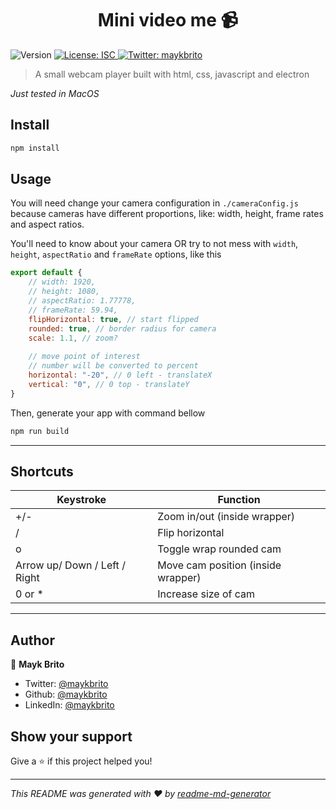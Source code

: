 <h1 align="center">Mini video me 📹</h1>
<p>
  <img alt="Version" src="https://img.shields.io/badge/version-1.0.0-blue.svg?cacheSeconds=2592000" />
  <a href="#" target="_blank">
    <img alt="License: ISC" src="https://img.shields.io/badge/License-ISC-yellow.svg" />
  </a>
  <a href="https://twitter.com/maykbrito" target="_blank">
    <img alt="Twitter: maykbrito" src="https://img.shields.io/twitter/follow/maykbrito.svg?style=social" />
  </a>
</p>

> A small webcam player built with html, css, javascript and electron

*Just tested in MacOS*


## Install

```sh
npm install
```

## Usage

You will need change your camera configuration in `./cameraConfig.js` because cameras have different proportions, like: width, height, frame rates and aspect ratios.

You'll need to know about your camera OR try to not mess with `width`, `height`, `aspectRatio` and `frameRate` options, like this

```js
export default {
    // width: 1920,
    // height: 1080,
    // aspectRatio: 1.77778,
    // frameRate: 59.94,
    flipHorizontal: true, // start flipped
    rounded: true, // border radius for camera
    scale: 1.1, // zoom?
    
    // move point of interest
    // number will be converted to percent
    horizontal: "-20", // 0 left - translateX
    vertical: "0", // 0 top - translateY
}
```

Then, generate your app with command bellow

```sh
npm run build
```

---
## Shortcuts

<table>
  <thead>
    <tr>
      <th>Keystroke</th>
      <th>Function</th>
    </tr>
  </thead>
  <tbody>
    <tr>
      <td>+/-</td>
      <td>Zoom in/out (inside wrapper)</td>
    </tr>
    <tr>
      <td>/</td>
      <td>Flip horizontal</td>
    </tr>
    <tr>
      <td>o</td>
      <td>Toggle wrap rounded cam</td>
    </tr>
    <tr>
      <td>Arrow up/ Down / Left / Right</td>
      <td>Move cam position (inside wrapper)</td>
    </tr>
    <tr>
      <td>0 or *</td>
      <td>Increase size of cam</td>
    </tr>
  </tbody>
</table>

---

## Author

👤 **Mayk Brito**

* Twitter: [@maykbrito](https://twitter.com/maykbrito)
* Github: [@maykbrito](https://github.com/maykbrito)
* LinkedIn: [@maykbrito](https://linkedin.com/in/maykbrito)

## Show your support

Give a ⭐️ if this project helped you!

***
_This README was generated with ❤️ by [readme-md-generator](https://github.com/kefranabg/readme-md-generator)_
